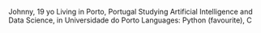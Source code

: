 Johnny, 19 yo
Living in Porto, Portugal
Studying Artificial Intelligence and Data Science, in Universidade do Porto
Languages: Python (favourite), C
